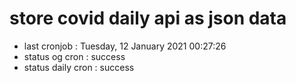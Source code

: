 # store covid daily api as json data

- last cronjob : Tuesday, 12 January 2021 00:27:26
- status og cron : success
- status daily cron : success
      
      